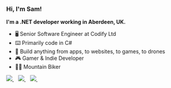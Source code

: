 ### Hi, I'm Sam!

**I'm a .NET developer working in Aberdeen, UK.**

- 🖥️ Senior Software Engineer at Codify Ltd
- ⌨️ Primarily code in C#
- 🚁 Build anything from apps, to websites, to games, to drones
- 🎮 Gamer & Indie Developer
- 🚵‍♂️ Mountain Biker

<a href="https://stackoverflow.com/users/3088793/bolt19">
  <img src="https://img.shields.io/badge/Stack_Overflow-FE7A16?style=for-the-badge&logo=stack-overflow&logoColor=white" />
</a>&nbsp;&nbsp;

<a href="https://www.linkedin.com/in/ormesam/">
  <img src="https://img.shields.io/badge/linkedin-%230077B5.svg?&style=for-the-badge&logo=linkedin&logoColor=white" />
</a>&nbsp;&nbsp;

<a href="https://twitter.com/Bolt15">
  <img src="https://img.shields.io/badge/Twitter-1DA1F2?style=for-the-badge&logo=twitter&logoColor=white" />
</a>&nbsp;&nbsp;
